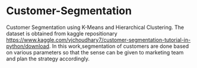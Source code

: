 # Customer-Segmentation
Customer Segmentation using K-Means and Hierarchical Clustering.
The dataset is obtained from kaggle repositionary https://www.kaggle.com/vjchoudhary7/customer-segmentation-tutorial-in-python/download. In this work,segmentation of customers are done based on various parameters so that the sense can be given to marketing team and plan the strategy accordingly.
